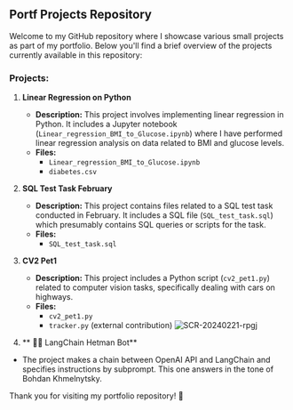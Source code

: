 ## Portf Projects Repository

Welcome to my GitHub repository where I showcase various small projects as part of my portfolio. Below you'll find a brief overview of the projects currently available in this repository:

### Projects:

1. **Linear Regression on Python**
   - **Description:** This project involves implementing linear regression in Python. It includes a Jupyter notebook (`Linear_regression_BMI_to_Glucose.ipynb`) where I have performed linear regression analysis on data related to BMI and glucose levels.
   - **Files:**
     - `Linear_regression_BMI_to_Glucose.ipynb`
     - `diabetes.csv`

2. **SQL Test Task February**
   - **Description:** This project contains files related to a SQL test task conducted in February. It includes a SQL file (`SQL_test_task.sql`) which presumably contains SQL queries or scripts for the task.
   - **Files:**
     - `SQL_test_task.sql`

3. **CV2 Pet1**
   - **Description:** This project includes a Python script (`cv2_pet1.py`) related to computer vision tasks, specifically dealing with cars on highways. 
   - **Files:**
     - `cv2_pet1.py`
     - `tracker.py` (external contribution)
       ![SCR-20240221-rpgj](https://github.com/valntn1/portf/assets/125474713/1438da85-ef0e-4106-a616-978b166c5149)

4. ** 🦜🔗 LangChain Hetman Bot**
  - The project makes a chain between OpenAI API and LangChain and specifies instructions by subprompt. This one answers in the tone of Bohdan Khmelnytsky.
   
Thank you for visiting my portfolio repository! 🚀

